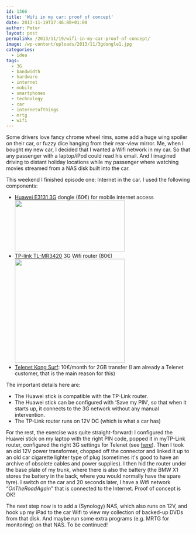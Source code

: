 ```yaml
---
id: 1366
title: 'Wifi in my car: proof of concept'
date: 2013-11-19T17:46:00+01:00
author: Peter
layout: post
permalink: /2013/11/19/wifi-in-my-car-proof-of-concept/
image: /wp-content/uploads/2013/11/3gdongle1.jpg
categories:
  - idea
tags:
  - 3G
  - bandwidth
  - hardware
  - internet
  - mobile
  - smartphones
  - technology
  - car
  - internetofthings
  - mrtg
  - wifi
---
```

Some drivers love fancy chrome wheel rims, some add a huge wing spoiler on their car, or fuzzy dice hanging from their rear-view mirror. Me, when I bought my new car, I decided that I wanted a Wifi network in my car. So that any passenger with a laptop/iPod could read his email. And I imagined driving to distant holiday locations while my passenger where watching movies streamed from a NAS disk built into the car.

This weekend I finished episode one: Internet in the car. I used the following components:

  * [Huawei E3131 3G](http://www.mobielinternetstore.be/product/347732/category-189664-dongels/huawei-e3131-mobiel-internet-stick.html) dongle (60€) for mobile internet access  
    [<img  class="alignnone size-medium wp-image-1367" title="3gdongle" src="http://blog2.forret.com/wp-content/uploads/2013/11/3gdongle1-300x140.jpg" alt="" width="300" height="140" srcset="https://blog.forret.com/wp-content/uploads/2013/11/3gdongle1-300x140.jpg 300w, https://blog.forret.com/wp-content/uploads/2013/11/3gdongle1.jpg 800w" sizes="(max-width: 300px) 100vw, 300px" />](http://blog2.forret.com/wp-content/uploads/2013/11/3gdongle1.jpg)
  * [TP-link TL-MR3420](http://www.mobielinternetstore.be/product/374100/category-221577-tp-link-/tp-link-3g-4g-wireless-n-router-tl-mr3420.html) 3G Wifi router (80€)  
    [<img  class="alignnone size-medium wp-image-1368" title="TL-MR3420-2.0-02" src="http://blog2.forret.com/wp-content/uploads/2013/11/TL-MR3420-2.0-021-300x284.jpg" alt="" width="300" height="284" srcset="https://blog.forret.com/wp-content/uploads/2013/11/TL-MR3420-2.0-021-300x284.jpg 300w, https://blog.forret.com/wp-content/uploads/2013/11/TL-MR3420-2.0-021.jpg 800w" sizes="(max-width: 300px) 100vw, 300px" />](http://blog2.forret.com/wp-content/uploads/2013/11/TL-MR3420-2.0-021.jpg)
  * [Telenet Kong Surf](http://telenet.be/nl/mobiel-internet/kong-surf): 10€/month for 2GB transfer (I am already a Telenet customer, that is the main reason for this)

The important details here are:

  * The Huawei stick is compatible with the TP-Link router.
  * The Huawei stick can be configured with &#8216;Save my PIN', so that when it starts up, it connects to the 3G network without any manual intervention.
  * The TP-Link router runs on 12V DC (which is what a car has)

For the rest, the exercise was quite straight-forward: I configured the Huawei stick on my laptop with the right PIN code, popped it in myTP-Link router, configured the right 3G settings for Telenet (see [here](/2012/10/ios6-losing-its-3g-cellular-data-settings-fix-for-belgium/)). Then I took an old 12V power transformer, chopped off the connector and linked it up to an old car cigarette lighter type of plug (sometimes it's good to have an archive of obsolete cables and power supplies). I then hid the router under the base plate of my trunk, where there is also the battery (the BMW X1 stores the battery in the back, where you would normally have the spare tyre). I switch on the car and 20 seconds later, I have a Wifi network &#8220;_OnTheRoadAgain_&#8221; that is connected to the Internet. Proof of concept is OK!

The next step now is to add a (Synology) NAS, which also runs on 12V, and hook up my iPad to the car Wifi to view my collection of backed-up DVDs from that disk. And maybe run some extra programs (e.g. MRTG for monitoring) on that NAS. To be continued!